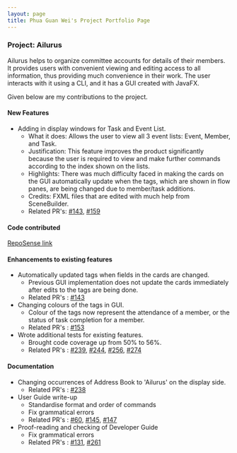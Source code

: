 ```yaml
---
layout: page
title: Phua Guan Wei's Project Portfolio Page
---
```


### Project: Ailurus

Ailurus helps to organize committee accounts for details of their members. It provides users with convenient viewing 
and editing access to all information, thus providing much convenience in their work. The user interacts with it using a CLI, and it has a GUI created with JavaFX.

Given below are my contributions to the project.

#### New Features
* Adding in display windows for Task and Event List.
   * What it does: Allows the user to view all 3 event lists: Event, Member, and Task.
   * Justification: This feature improves the product significantly because the user is required to view and make further commands according to the index shown on the lists.
   * Highlights: There was much difficulty faced in making the cards on the GUI automatically update when the tags, which are shown in flow panes, are being changed due to member/task additions. 
   * Credits: FXML files that are edited with much help from SceneBuilder.
   * Related PR's: [\#143](https://github.com/AY2122S1-CS2103T-T15-2/tp/pull/143), [#159](https://github.com/AY2122S1-CS2103T-T15-2/tp/pull/159)

#### Code contributed 
[RepoSense link](https://nus-cs2103-ay2122s1.github.io/tp-dashboard/?search=gwphua)

#### Enhancements to existing features
* Automatically updated tags when fields in the cards are changed.
    * Previous GUI implementation does not update the cards immediately after edits to the tags are being done.
    * Related PR's : [\#143](https://github.com/AY2122S1-CS2103T-T15-2/tp/pull/143)
* Changing colours of the tags in GUI.
    * Colour of the tags now represent the attendance of a member, or the status of task completion for a member.
    * Related PR's : [\#153](https://github.com/AY2122S1-CS2103T-T15-2/tp/pull/153)
* Wrote additional tests for existing features.
    * Brought code coverage up from 50% to 56%.
    * Related PR's : [#239](https://github.com/AY2122S1-CS2103T-T15-2/tp/pull/239), [#244](https://github.com/AY2122S1-CS2103T-T15-2/tp/pull/244), [#256](https://github.com/AY2122S1-CS2103T-T15-2/tp/pull/256), [\#274](https://github.com/AY2122S1-CS2103T-T15-2/tp/pull/274)
   
#### Documentation
* Changing occurrences of Address Book to 'Ailurus' on the display side.
    * Related PR's : [\#238](https://github.com/AY2122S1-CS2103T-T15-2/tp/pull/238)
* User Guide write-up
    * Standardise format and order of commands
    * Fix grammatical errors
    * Related PR's : [#60](https://github.com/AY2122S1-CS2103T-T15-2/tp/pull/60/files), [\#145](https://github.com/AY2122S1-CS2103T-T15-2/tp/pull/145), [\#147](https://github.com/AY2122S1-CS2103T-T15-2/tp/pull/147)
* Proof-reading and checking of Developer Guide
    * Fix grammatical errors 
    * Related PR's : [#131](https://github.com/AY2122S1-CS2103T-T15-2/tp/pull/131), [\#261](https://github.com/AY2122S1-CS2103T-T15-2/tp/pull/261/files)
